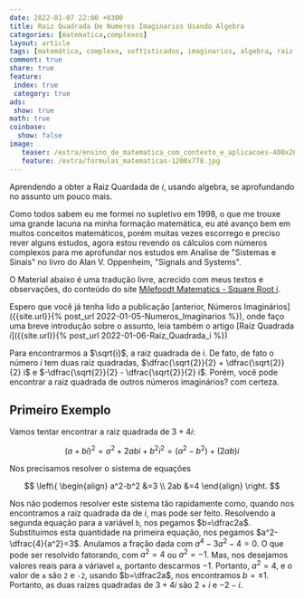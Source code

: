 ```yaml
---
date: 2022-01-07 22:00 +0300
title: Raiz Quadrada De Numeros Imaginarios Usando Algebra
categories: [matematica,complexos]
layout: article
tags: [matemática, complexo, softisticados, imaginarios, algebra, raiz quadrada, raiz]
comment: true
share: true
feature:
 index: true
 category: true
ads:
 show: true
math: true
coinbase:
  show: false
image:
   teaser: /extra/ensino_de_matematica_com_contexto_e_aplicacoes-400x267.jpg
   feature: /extra/formulas_matematicas-1200x778.jpg
---
```


Aprendendo a obter a Raiz Quardada de _i_, usando algebra, se aprofundando no assunto um pouco mais.

<!--more-->

Como todos sabem eu me formei no supletivo em 1998, o que me trouxe uma grande lacuna na minha formação matemática, eu até avanço bem em muitos conceitos matemáticos, porém muitas vezes escorrego e preciso rever alguns estudos, agora estou revendo os cálculos com números complexos para me aprofundar nos estudos em Analise de "Sistemas e Sinais" no livro do Alan V. Oppenheim, "Signals and Systems".

O Material abaixo é uma tradução livre, acrecido com meus textos e observações,  do conteúdo do site [Milefoodt Matematics - Square Root i](http://www.milefoot.com/math/complex/squarerootofi.htm).

Espero que você já tenha lido a publicação [anterior, Números Imaginários]({{site.url}}{% post_url 2022-01-05-Numeros_Imaginarios %}), onde faço uma breve introdução sobre o assunto, leia também o artigo [Raiz Quadrada _i_]({{site.url}}{% post_url 2022-01-06-Raiz_Quadrada_i %})


Para encontrarmos a $\sqrt{i}$, a raiz quadrada de i. De fato, de fato o número _i_ tem duas raiz quadradas, $\dfrac{\sqrt{2}}{2} + \dfrac{\sqrt{2}}{2} i$ e $-\dfrac{\sqrt{2}}{2} - \dfrac{\sqrt{2}}{2} i$. Porém, você pode encontrar a raiz quadrada de outros números imaginários? com certeza.

## Primeiro Exemplo

Vamos tentar encontrar a raiz quadrada de $3 + 4i$:

$$
(a+bi)^2 = a^2+2abi+b^2 i^2 = (a^2-b^2)+(2ab)i
$$

Nos precisamos resolver o sistema de equações

$$
\left\{ \begin{align}
  a^2-b^2 &=3 \\
  2ab &=4
\end{align} \right.
$$

Nos não podemos resolver este sistema tão rapidamente como, quando nos encontramos a raiz quadrada da de _i_, mas pode ser feito. Resolvendo a segunda equação para a variável `b`, nos pegamos $b=\dfrac2a$. Substituimos esta quantidade na primeira equação, nos pegamos $a^2-\dfrac{4}{a^2}=3$. Anulamos a fração dada com $a^4-3a^2-4=0$. O que pode ser resolvido fatorando, com $a^2=4$ ou $a^2=-1$. Mas, nos  desejamos valores reais para a váriavel `a`, portanto descarmos $-1$. Portanto, $a^2=4$, e o valor de `a` são `2` e `-2`, usando $b=\dfrac2a$, nos encontramos $b=\pm1$. Portanto, as duas raizes quadradas de $3+4i$ são $2+i$ e $-2-i$.



